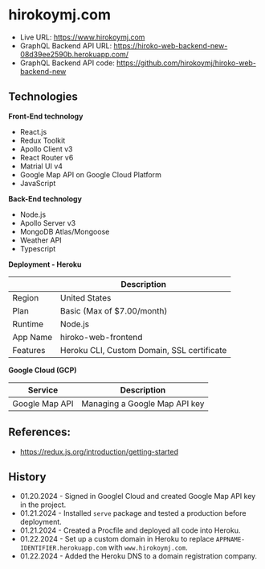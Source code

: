 # hirokoymj.com

- Live URL: https://www.hirokoymj.com
- GraphQL Backend API URL: https://hiroko-web-backend-new-08d39ee2590b.herokuapp.com/
- GraphQL Backend API code: https://github.com/hirokoymj/hiroko-web-backend-new

## Technologies

**Front-End technology**

- React.js
- Redux Toolkit
- Apollo Client v3
- React Router v6
- Matrial UI v4
- Google Map API on Google Cloud Platform
- JavaScript

**Back-End technology**

- Node.js
- Apollo Server v3
- MongoDB Atlas/Mongoose
- Weather API
- Typescript

**Deployment - Heroku**

|          | Description                                |
| -------- | ------------------------------------------ |
| Region   | United States                              |
| Plan     | Basic (Max of $7.00/month)                 |
| Runtime  | Node.js                                    |
| App Name | hiroko-web-frontend                        |
| Features | Heroku CLI, Custom Domain, SSL certificate |

**Google Cloud (GCP)**

| Service        | Description                   |
| -------------- | ----------------------------- |
| Google Map API | Managing a Google Map API key |

## References:

- https://redux.js.org/introduction/getting-started

## History

- 01.20.2024 - Signed in Googlel Cloud and created Google Map API key in the project.
- 01.21.2024 - Installed `serve` package and tested a production before deployment.
- 01.21.2024 - Created a Procfile and deployed all code into Heroku.
- 01.22.2024 - Set up a custom domain in Heroku to replace `APPNAME-IDENTIFIER.herokuapp.com` with `www.hirokoymj.com`.
- 01.22.2024 - Added the Heroku DNS to a domain registration company.
